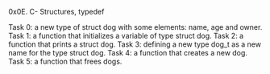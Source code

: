 0x0E. C- Structures, typedef

Task 0: a new type of struct dog with some elements: name, age and owner.
Task 1: a function that initializes a variable of type struct dog.
Task 2: a function that prints a struct dog.
Task 3: defining a new type dog_t as a new name for the type struct dog.
Task 4: a function that creates a new dog.
Task 5: a function that frees dogs.
